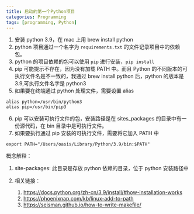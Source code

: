 ```yaml
---
title: 启动的第一个Python项目
categories: Programming
tags: [programming, Python]
---
```


1. 安装 python 3.9，在 mac 上用 brew install python
2. python 项目通过一个名字为 `requirements.txt` 的文件记录项目中的依赖包。
3. python 的项目依赖的包可以使用 `pip` 进行安装，`pip install`
4. pip 可能提示不存在，因为没有加载 PATH 中。而且 Python 的不同版本的可执行文件名是不一致的，我通过 brew install python 后，python 的版本是 3.9,可执行文件名字是 python3
5. 如果要在终端通过 python 处理文件，需要设置 alias
```shell
alias python=/usr/bin/python3
alias pip=/usr/bin/pip3
```
6. pip 可以安装可执行文件的包，安装路径是在 sites_packages 的目录中有一份源代码，在 bin 目录中是可执行文件。
7. 如果要执行通过 pip 安装的可执行文件，需要将它加入 PATH 中
```shell
export PATH="/Users/oasis/Library/Python/3.9/bin:$PATH"
```

概念解释：

1. site-packages: 此目录是存放 python 依赖的目录，位于 python 安装路径中

2. 相关链接：
    1. https://docs.python.org/zh-cn/3.9/install/#how-installation-works
    2. https://phoenixnap.com/kb/linux-add-to-path
    3. https://seisman.github.io/how-to-write-makefile/

